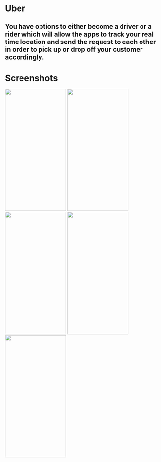 # Uber
## You have options to either become a driver or a rider which will allow the apps to track your real time location and send the request to each other in order to pick up or drop off your customer accordingly.
# Screenshots
<img src="https://user-images.githubusercontent.com/80680671/198524306-e26f1162-bf17-4211-ad0e-6234aa5cffa5.png" width="200" height="400" />  <img src="https://user-images.githubusercontent.com/80680671/198524690-d3f0dd2b-885e-4fa5-9a64-753c4adde4a5.png" width="200" height="400" /> <img src="https://user-images.githubusercontent.com/80680671/198525136-22a39a1f-5f5b-46d0-a9af-dfab94bd005f.png" width="200" height="400" />
<img src="https://user-images.githubusercontent.com/80680671/198525326-add7e371-dfc3-4495-b7cc-a73e0c7dc6a1.png" width="200" height="400" />
<img src="https://user-images.githubusercontent.com/80680671/198528365-6653c366-7108-4ab2-9ce6-d748c87c7d37.png" width="200" height="400" />
